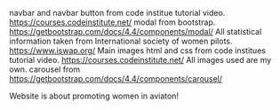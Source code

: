 navbar and navbar button from code institue tutorial video. https://courses.codeinstitute.net/
modal from bootstrap. https://getbootstrap.com/docs/4.4/components/modal/
All statistical information taken from International society of women pilots. https://www.iswap.org/
Main images html and css from code institues tutorial video.  https://courses.codeinstitute.net/
All images used are my own.
carousel from https://getbootstrap.com/docs/4.4/components/carousel/  

Website is about promoting women in aviaton!